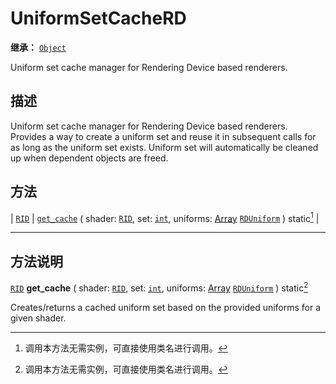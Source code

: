 <!-- ⚠ 请勿编辑本文件 ⚠ -->
<!-- 本文档使用脚本从 WeDot 引擎源码仓库生成。 -->
<!-- 生成脚本：https://github.com/WeDot-Engine/WeDot/tree/4.3/doc/tools/make_md.py； -->
<!-- 原文件：https://github.com/WeDot-Engine/WeDot/tree/4.3/doc/classes/UniformSetCacheRD.xml。 -->

<div id="_class_uniformsetcacherd"></div>

# UniformSetCacheRD

**继承：** [`Object`](class_object.md)

Uniform set cache manager for Rendering Device based renderers.

## 描述

Uniform set cache manager for Rendering Device based renderers. Provides a way to create a uniform set and reuse it in subsequent calls for as long as the uniform set exists. Uniform set will automatically be cleaned up when dependent objects are freed.

## 方法

| [`RID`](class_rid.md) | [`get_cache`](#class_uniformsetcacherd_method_get_cache) ( shader: [`RID`](class_rid.md), set: [`int`](class_int.md), uniforms: [Array](class_array.md) [`RDUniform`](class_rduniform.md) ) static[^static] |

<!-- rst-class:: classref-section-separator -->

---

## 方法说明

<div id="_class_uniformsetcacherd_method_get_cache"></div>

[`RID`](class_rid.md) **get_cache** ( shader: [`RID`](class_rid.md), set: [`int`](class_int.md), uniforms: [Array](class_array.md) [`RDUniform`](class_rduniform.md) ) static[^static]<div id="class_uniformsetcacherd_method_get_cache"></div>

Creates/returns a cached uniform set based on the provided uniforms for a given shader.

[^virtual]: 本方法通常需要用户覆盖才能生效。
[^const]: 本方法无副作用，不会修改该实例的任何成员变量。
[^vararg]: 本方法除了能接受在此处描述的参数外，还能够继续接受任意数量的参数。
[^constructor]: 本方法用于构造某个类型。
[^static]: 调用本方法无需实例，可直接使用类名进行调用。
[^operator]: 本方法描述的是使用本类型作为左操作数的有效运算符。
[^bitfield]: 这个值是由下列位标志构成位掩码的整数。
[^void]: 无返回值。
